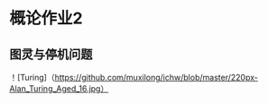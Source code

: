 # 概论作业2

## 图灵与停机问题

！[Turing]（https://github.com/muxilong/ichw/blob/master/220px-Alan_Turing_Aged_16.jpg）

